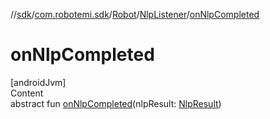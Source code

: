 //[sdk](../../../../index.md)/[com.robotemi.sdk](../../index.md)/[Robot](../index.md)/[NlpListener](index.md)/[onNlpCompleted](on-nlp-completed.md)



# onNlpCompleted  
[androidJvm]  
Content  
abstract fun [onNlpCompleted](on-nlp-completed.md)(nlpResult: [NlpResult](../../-nlp-result/index.md))  



